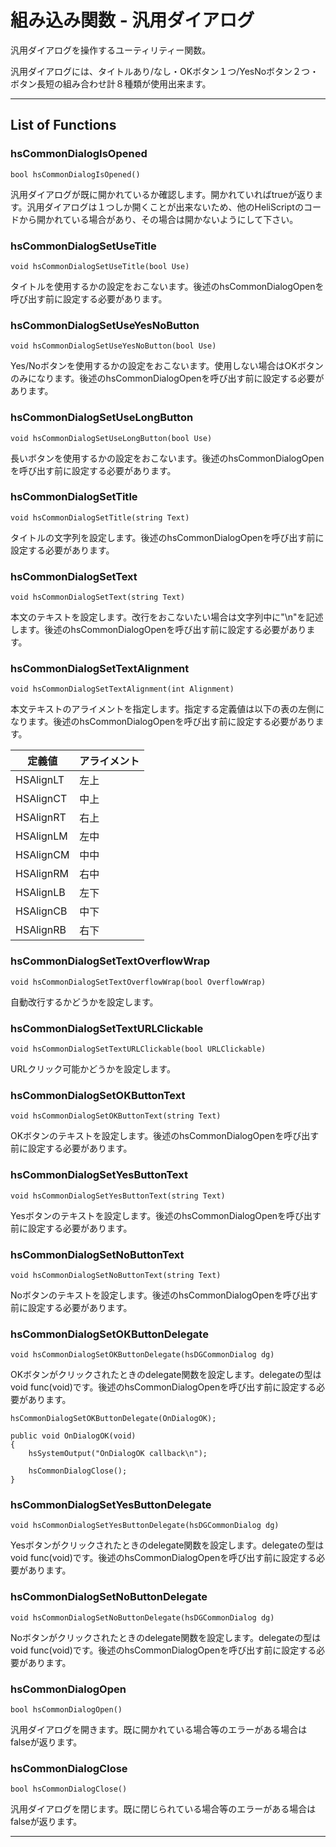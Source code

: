 
# 組み込み関数 - 汎用ダイアログ

汎用ダイアログを操作するユーティリティー関数。

汎用ダイアログには、タイトルあり/なし・OKボタン１つ/YesNoボタン２つ・ボタン長短の組み合わせ計８種類が使用出来ます。

***

## List of Functions

### hsCommonDialogIsOpened

`bool hsCommonDialogIsOpened()`

汎用ダイアログが既に開かれているか確認します。開かれていればtrueが返ります。汎用ダイアログは１つしか開くことが出来ないため、他のHeliScriptのコードから開かれている場合があり、その場合は開かないようにして下さい。

### hsCommonDialogSetUseTitle

`void hsCommonDialogSetUseTitle(bool Use)`

タイトルを使用するかの設定をおこないます。後述のhsCommonDialogOpenを呼び出す前に設定する必要があります。

### hsCommonDialogSetUseYesNoButton

`void hsCommonDialogSetUseYesNoButton(bool Use)`

Yes/Noボタンを使用するかの設定をおこないます。使用しない場合はOKボタンのみになります。後述のhsCommonDialogOpenを呼び出す前に設定する必要があります。

### hsCommonDialogSetUseLongButton

`void hsCommonDialogSetUseLongButton(bool Use)`

長いボタンを使用するかの設定をおこないます。後述のhsCommonDialogOpenを呼び出す前に設定する必要があります。

### hsCommonDialogSetTitle

`void hsCommonDialogSetTitle(string Text)`

タイトルの文字列を設定します。後述のhsCommonDialogOpenを呼び出す前に設定する必要があります。

### hsCommonDialogSetText

`void hsCommonDialogSetText(string Text)`

本文のテキストを設定します。改行をおこないたい場合は文字列中に"\n"を記述します。後述のhsCommonDialogOpenを呼び出す前に設定する必要があります。

### hsCommonDialogSetTextAlignment

`void hsCommonDialogSetTextAlignment(int Alignment)`

本文テキストのアライメントを指定します。指定する定義値は以下の表の左側になります。後述のhsCommonDialogOpenを呼び出す前に設定する必要があります。

|定義値|アライメント|
|---------|----|
|HSAlignLT|左上|
|HSAlignCT|中上|
|HSAlignRT|右上|
|HSAlignLM|左中|
|HSAlignCM|中中|
|HSAlignRM|右中|
|HSAlignLB|左下|
|HSAlignCB|中下|
|HSAlignRB|右下|

### hsCommonDialogSetTextOverflowWrap

`void hsCommonDialogSetTextOverflowWrap(bool OverflowWrap)`

自動改行するかどうかを設定します。

### hsCommonDialogSetTextURLClickable

`void hsCommonDialogSetTextURLClickable(bool URLClickable)`

URLクリック可能かどうかを設定します。

### hsCommonDialogSetOKButtonText

`void hsCommonDialogSetOKButtonText(string Text)`

OKボタンのテキストを設定します。後述のhsCommonDialogOpenを呼び出す前に設定する必要があります。

### hsCommonDialogSetYesButtonText

`void hsCommonDialogSetYesButtonText(string Text)`

Yesボタンのテキストを設定します。後述のhsCommonDialogOpenを呼び出す前に設定する必要があります。

### hsCommonDialogSetNoButtonText

`void hsCommonDialogSetNoButtonText(string Text)`

Noボタンのテキストを設定します。後述のhsCommonDialogOpenを呼び出す前に設定する必要があります。

### hsCommonDialogSetOKButtonDelegate

`void hsCommonDialogSetOKButtonDelegate(hsDGCommonDialog dg)`

OKボタンがクリックされたときのdelegate関数を設定します。delegateの型はvoid func(void)です。後述のhsCommonDialogOpenを呼び出す前に設定する必要があります。

```
hsCommonDialogSetOKButtonDelegate(OnDialogOK);

public void OnDialogOK(void)
{
	hsSystemOutput("OnDialogOK callback\n");
	
	hsCommonDialogClose();
}
```

### hsCommonDialogSetYesButtonDelegate

`void hsCommonDialogSetYesButtonDelegate(hsDGCommonDialog dg)`

Yesボタンがクリックされたときのdelegate関数を設定します。delegateの型はvoid func(void)です。後述のhsCommonDialogOpenを呼び出す前に設定する必要があります。

### hsCommonDialogSetNoButtonDelegate

`void hsCommonDialogSetNoButtonDelegate(hsDGCommonDialog dg)`

Noボタンがクリックされたときのdelegate関数を設定します。delegateの型はvoid func(void)です。後述のhsCommonDialogOpenを呼び出す前に設定する必要があります。

### hsCommonDialogOpen

`bool hsCommonDialogOpen()`

汎用ダイアログを開きます。既に開かれている場合等のエラーがある場合はfalseが返ります。

### hsCommonDialogClose

`bool hsCommonDialogClose()`

汎用ダイアログを閉じます。既に閉じられている場合等のエラーがある場合はfalseが返ります。

***
